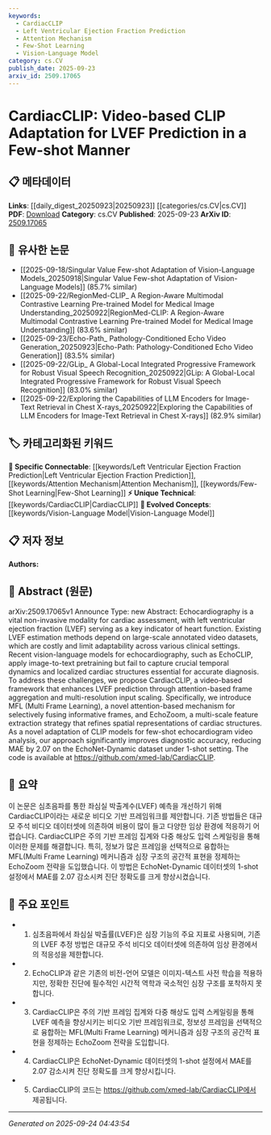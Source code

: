 ```yaml
---
keywords:
  - CardiacCLIP
  - Left Ventricular Ejection Fraction Prediction
  - Attention Mechanism
  - Few-Shot Learning
  - Vision-Language Model
category: cs.CV
publish_date: 2025-09-23
arxiv_id: 2509.17065
---
```


<!-- KEYWORD_LINKING_METADATA:
{
  "processed_timestamp": "2025-09-24T04:43:54.706185",
  "vocabulary_version": "1.0",
  "selected_keywords": [
    "CardiacCLIP",
    "Left Ventricular Ejection Fraction Prediction",
    "Attention Mechanism",
    "Few-Shot Learning",
    "Vision-Language Model"
  ],
  "rejected_keywords": [],
  "similarity_scores": {
    "CardiacCLIP": 0.8,
    "Left Ventricular Ejection Fraction Prediction": 0.85,
    "Attention Mechanism": 0.83,
    "Few-Shot Learning": 0.88,
    "Vision-Language Model": 0.86
  },
  "extraction_method": "AI_prompt_based",
  "budget_applied": true,
  "candidates_json": {
    "candidates": [
      {
        "surface": "CardiacCLIP",
        "canonical": "CardiacCLIP",
        "aliases": [
          "Cardiac CLIP"
        ],
        "category": "unique_technical",
        "rationale": "Represents a novel adaptation of CLIP models specifically for echocardiogram video analysis.",
        "novelty_score": 0.85,
        "connectivity_score": 0.65,
        "specificity_score": 0.9,
        "link_intent_score": 0.8
      },
      {
        "surface": "LVEF Prediction",
        "canonical": "Left Ventricular Ejection Fraction Prediction",
        "aliases": [
          "LVEF Estimation"
        ],
        "category": "specific_connectable",
        "rationale": "Central to the paper's focus on improving diagnostic accuracy in cardiac assessments.",
        "novelty_score": 0.6,
        "connectivity_score": 0.82,
        "specificity_score": 0.78,
        "link_intent_score": 0.85
      },
      {
        "surface": "Attention-based Frame Aggregation",
        "canonical": "Attention Mechanism",
        "aliases": [
          "Frame Aggregation"
        ],
        "category": "specific_connectable",
        "rationale": "Utilizes attention mechanisms to enhance video-based predictions, linking to broader attention-based methods.",
        "novelty_score": 0.55,
        "connectivity_score": 0.88,
        "specificity_score": 0.7,
        "link_intent_score": 0.83
      },
      {
        "surface": "Few-shot Echocardiogram Video Analysis",
        "canonical": "Few-Shot Learning",
        "aliases": [
          "Few-shot Echocardiography"
        ],
        "category": "specific_connectable",
        "rationale": "Highlights the application of few-shot learning in a specialized domain, facilitating connections with similar methodologies.",
        "novelty_score": 0.7,
        "connectivity_score": 0.85,
        "specificity_score": 0.75,
        "link_intent_score": 0.88
      },
      {
        "surface": "Vision-Language Models for Echocardiography",
        "canonical": "Vision-Language Model",
        "aliases": [
          "Vision-Language Echocardiography"
        ],
        "category": "evolved_concepts",
        "rationale": "Connects to the evolving field of vision-language models applied to medical imaging.",
        "novelty_score": 0.65,
        "connectivity_score": 0.87,
        "specificity_score": 0.72,
        "link_intent_score": 0.86
      }
    ],
    "ban_list_suggestions": [
      "Echocardiography",
      "Video Dataset"
    ]
  },
  "decisions": [
    {
      "candidate_surface": "CardiacCLIP",
      "resolved_canonical": "CardiacCLIP",
      "decision": "linked",
      "scores": {
        "novelty": 0.85,
        "connectivity": 0.65,
        "specificity": 0.9,
        "link_intent": 0.8
      }
    },
    {
      "candidate_surface": "LVEF Prediction",
      "resolved_canonical": "Left Ventricular Ejection Fraction Prediction",
      "decision": "linked",
      "scores": {
        "novelty": 0.6,
        "connectivity": 0.82,
        "specificity": 0.78,
        "link_intent": 0.85
      }
    },
    {
      "candidate_surface": "Attention-based Frame Aggregation",
      "resolved_canonical": "Attention Mechanism",
      "decision": "linked",
      "scores": {
        "novelty": 0.55,
        "connectivity": 0.88,
        "specificity": 0.7,
        "link_intent": 0.83
      }
    },
    {
      "candidate_surface": "Few-shot Echocardiogram Video Analysis",
      "resolved_canonical": "Few-Shot Learning",
      "decision": "linked",
      "scores": {
        "novelty": 0.7,
        "connectivity": 0.85,
        "specificity": 0.75,
        "link_intent": 0.88
      }
    },
    {
      "candidate_surface": "Vision-Language Models for Echocardiography",
      "resolved_canonical": "Vision-Language Model",
      "decision": "linked",
      "scores": {
        "novelty": 0.65,
        "connectivity": 0.87,
        "specificity": 0.72,
        "link_intent": 0.86
      }
    }
  ]
}
-->

# CardiacCLIP: Video-based CLIP Adaptation for LVEF Prediction in a Few-shot Manner

## 📋 메타데이터

**Links**: [[daily_digest_20250923|20250923]] [[categories/cs.CV|cs.CV]]
**PDF**: [Download](https://arxiv.org/pdf/2509.17065.pdf)
**Category**: cs.CV
**Published**: 2025-09-23
**ArXiv ID**: [2509.17065](https://arxiv.org/abs/2509.17065)

## 🔗 유사한 논문
- [[2025-09-18/Singular Value Few-shot Adaptation of Vision-Language Models_20250918|Singular Value Few-shot Adaptation of Vision-Language Models]] (85.7% similar)
- [[2025-09-22/RegionMed-CLIP_ A Region-Aware Multimodal Contrastive Learning Pre-trained Model for Medical Image Understanding_20250922|RegionMed-CLIP: A Region-Aware Multimodal Contrastive Learning Pre-trained Model for Medical Image Understanding]] (83.6% similar)
- [[2025-09-23/Echo-Path_ Pathology-Conditioned Echo Video Generation_20250923|Echo-Path: Pathology-Conditioned Echo Video Generation]] (83.5% similar)
- [[2025-09-22/GLip_ A Global-Local Integrated Progressive Framework for Robust Visual Speech Recognition_20250922|GLip: A Global-Local Integrated Progressive Framework for Robust Visual Speech Recognition]] (83.0% similar)
- [[2025-09-22/Exploring the Capabilities of LLM Encoders for Image-Text Retrieval in Chest X-rays_20250922|Exploring the Capabilities of LLM Encoders for Image-Text Retrieval in Chest X-rays]] (82.9% similar)

## 🏷️ 카테고리화된 키워드
**🔗 Specific Connectable**: [[keywords/Left Ventricular Ejection Fraction Prediction|Left Ventricular Ejection Fraction Prediction]], [[keywords/Attention Mechanism|Attention Mechanism]], [[keywords/Few-Shot Learning|Few-Shot Learning]]
**⚡ Unique Technical**: [[keywords/CardiacCLIP|CardiacCLIP]]
**🚀 Evolved Concepts**: [[keywords/Vision-Language Model|Vision-Language Model]]

## 📋 저자 정보

**Authors:** 

## 📄 Abstract (원문)

arXiv:2509.17065v1 Announce Type: new 
Abstract: Echocardiography is a vital non-invasive modality for cardiac assessment, with left ventricular ejection fraction (LVEF) serving as a key indicator of heart function. Existing LVEF estimation methods depend on large-scale annotated video datasets, which are costly and limit adaptability across various clinical settings. Recent vision-language models for echocardiography, such as EchoCLIP, apply image-to-text pretraining but fail to capture crucial temporal dynamics and localized cardiac structures essential for accurate diagnosis. To address these challenges, we propose CardiacCLIP, a video-based framework that enhances LVEF prediction through attention-based frame aggregation and multi-resolution input scaling. Specifically, we introduce MFL (Multi Frame Learning), a novel attention-based mechanism for selectively fusing informative frames, and EchoZoom, a multi-scale feature extraction strategy that refines spatial representations of cardiac structures. As a novel adaptation of CLIP models for few-shot echocardiogram video analysis, our approach significantly improves diagnostic accuracy, reducing MAE by 2.07 on the EchoNet-Dynamic dataset under 1-shot setting. The code is available at https://github.com/xmed-lab/CardiacCLIP.

## 📝 요약

이 논문은 심초음파를 통한 좌심실 박출계수(LVEF) 예측을 개선하기 위해 CardiacCLIP이라는 새로운 비디오 기반 프레임워크를 제안합니다. 기존 방법들은 대규모 주석 비디오 데이터셋에 의존하여 비용이 많이 들고 다양한 임상 환경에 적응하기 어렵습니다. CardiacCLIP은 주의 기반 프레임 집계와 다중 해상도 입력 스케일링을 통해 이러한 문제를 해결합니다. 특히, 정보가 많은 프레임을 선택적으로 융합하는 MFL(Multi Frame Learning) 메커니즘과 심장 구조의 공간적 표현을 정제하는 EchoZoom 전략을 도입했습니다. 이 방법은 EchoNet-Dynamic 데이터셋의 1-shot 설정에서 MAE를 2.07 감소시켜 진단 정확도를 크게 향상시켰습니다.

## 🎯 주요 포인트

- 1. 심초음파에서 좌심실 박출률(LVEF)은 심장 기능의 주요 지표로 사용되며, 기존의 LVEF 추정 방법은 대규모 주석 비디오 데이터셋에 의존하여 임상 환경에서의 적응성을 제한합니다.
- 2. EchoCLIP과 같은 기존의 비전-언어 모델은 이미지-텍스트 사전 학습을 적용하지만, 정확한 진단에 필수적인 시간적 역학과 국소적인 심장 구조를 포착하지 못합니다.
- 3. CardiacCLIP은 주의 기반 프레임 집계와 다중 해상도 입력 스케일링을 통해 LVEF 예측을 향상시키는 비디오 기반 프레임워크로, 정보성 프레임을 선택적으로 융합하는 MFL(Multi Frame Learning) 메커니즘과 심장 구조의 공간적 표현을 정제하는 EchoZoom 전략을 도입합니다.
- 4. CardiacCLIP은 EchoNet-Dynamic 데이터셋의 1-shot 설정에서 MAE를 2.07 감소시켜 진단 정확도를 크게 향상시킵니다.
- 5. CardiacCLIP의 코드는 https://github.com/xmed-lab/CardiacCLIP에서 제공됩니다.


---

*Generated on 2025-09-24 04:43:54*